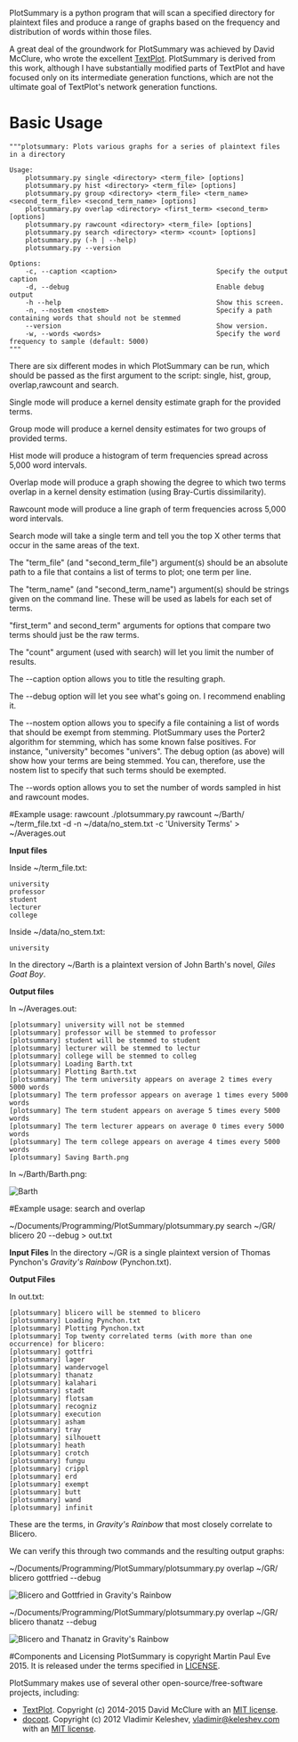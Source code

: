 PlotSummary is a python program that will scan a specified directory for plaintext files and produce a range of graphs based on the frequency and distribution of words within those files.

A great deal of the groundwork for PlotSummary was achieved by David McClure, who wrote the excellent [TextPlot](https://github.com/davidmcclure/textplot). PlotSummary is derived from this work, although I have substantially modified parts of TextPlot and have focused only on its intermediate generation functions, which are not the ultimate goal of TextPlot's network generation functions.

# Basic Usage

    """plotsummary: Plots various graphs for a series of plaintext files in a directory

    Usage:
        plotsummary.py single <directory> <term_file> [options]
        plotsummary.py hist <directory> <term_file> [options]
        plotsummary.py group <directory> <term_file> <term_name> <second_term_file> <second_term_name> [options]
        plotsummary.py overlap <directory> <first_term> <second_term> [options]
        plotsummary.py rawcount <directory> <term_file> [options]
        plotsummary.py search <directory> <term> <count> [options]
        plotsummary.py (-h | --help)
        plotsummary.py --version

    Options:
        -c, --caption <caption>                         Specify the output caption
        -d, --debug                                     Enable debug output
        -h --help                                       Show this screen.
        -n, --nostem <nostem>                           Specify a path containing words that should not be stemmed
        --version                                       Show version.
        -w, --words <words>                             Specify the word frequency to sample (default: 5000)
    """

There are six different modes in which PlotSummary can be run, which should be passed as the first argument to the script: single, hist, group, overlap,rawcount and search.

Single mode will produce a kernel density estimate graph for the provided terms.

Group mode will produce a kernel density estimates for two groups of provided terms.

Hist mode will produce a histogram of term frequencies spread across 5,000 word intervals.

Overlap mode will produce a graph showing the degree to which two terms overlap in a kernel density estimation (using Bray-Curtis dissimilarity).

Rawcount mode will produce a line graph of term frequencies across 5,000 word intervals.

Search mode will take a single term and tell you the top X other terms that occur in the same areas of the text.

The "term_file" (and "second_term_file") argument(s) should be an absolute path to a file that contains a list of terms to plot; one term per line.

The "term_name" (and "second_term_name") argument(s) should be strings given on the command line. These will be used as labels for each set of terms.

"first_term" and second_term" arguments for options that compare two terms should just be the raw terms.

The "count" argument (used with search) will let you limit the number of results.

The --caption option allows you to title the resulting graph.

The --debug option will let you see what's going on. I recommend enabling it.

The --nostem option allows you to specify a file containing a list of words that should be exempt from stemming. PlotSummary uses the Porter2 algorithm for stemming, which has some known false positives. For instance, "university" becomes "univers". The debug option (as above) will show how your terms are being stemmed. You can, therefore, use the nostem list to specify that such terms should be exempted.

The --words option allows you to set the number of words sampled in hist and rawcount modes.

#Example usage: rawcount
./plotsummary.py rawcount ~/Barth/ ~/term_file.txt -d -n ~/data/no_stem.txt -c 'University Terms' > ~/Averages.out

__Input files__


Inside ~/term_file.txt:

    university
    professor
    student
    lecturer
    college

Inside ~/data/no_stem.txt:

    university

In the directory ~/Barth is a plaintext version of John Barth's novel, _Giles Goat Boy_.

__Output files__

In ~/Averages.out:

    [plotsummary] university will not be stemmed
    [plotsummary] professor will be stemmed to professor
    [plotsummary] student will be stemmed to student
    [plotsummary] lecturer will be stemmed to lectur
    [plotsummary] college will be stemmed to colleg
    [plotsummary] Loading Barth.txt
    [plotsummary] Plotting Barth.txt
    [plotsummary] The term university appears on average 2 times every 5000 words
    [plotsummary] The term professor appears on average 1 times every 5000 words
    [plotsummary] The term student appears on average 5 times every 5000 words
    [plotsummary] The term lecturer appears on average 0 times every 5000 words
    [plotsummary] The term college appears on average 4 times every 5000 words
    [plotsummary] Saving Barth.png

In ~/Barth/Barth.png:

![Barth](docs/JohnBarthExample.png?raw=true)

#Example usage: search and overlap

~/Documents/Programming/PlotSummary/plotsummary.py search ~/GR/ blicero 20 --debug > out.txt

__Input Files__
In the directory ~/GR is a single plaintext version of Thomas Pynchon's _Gravity's Rainbow_ (Pynchon.txt).

__Output Files__

In out.txt:

    [plotsummary] blicero will be stemmed to blicero
    [plotsummary] Loading Pynchon.txt
    [plotsummary] Plotting Pynchon.txt
    [plotsummary] Top twenty correlated terms (with more than one occurrence) for blicero: 
    [plotsummary] gottfri
    [plotsummary] lager
    [plotsummary] wandervogel
    [plotsummary] thanatz
    [plotsummary] kalahari
    [plotsummary] stadt
    [plotsummary] flotsam
    [plotsummary] recogniz
    [plotsummary] execution
    [plotsummary] asham
    [plotsummary] tray
    [plotsummary] silhouett
    [plotsummary] heath
    [plotsummary] crotch
    [plotsummary] fungu
    [plotsummary] crippl
    [plotsummary] erd
    [plotsummary] exempt
    [plotsummary] butt
    [plotsummary] wand
    [plotsummary] infinit

These are the terms, in _Gravity's Rainbow_ that most closely correlate to Blicero.

We can verify this through two commands and the resulting output graphs:

~/Documents/Programming/PlotSummary/plotsummary.py overlap ~/GR/ blicero gottfried --debug

![Blicero and Gottfried in Gravity's Rainbow](docs/PynchonExample2.png?raw=true)

~/Documents/Programming/PlotSummary/plotsummary.py overlap ~/GR/ blicero thanatz --debug

![Blicero and Thanatz in Gravity's Rainbow](docs/PynchonExample1.png?raw=true)


#Components and Licensing
PlotSummary is copyright Martin Paul Eve 2015. It is released under the terms specified in [LICENSE](LICENSE).

PlotSummary makes use of several other open-source/free-software projects, including:

* [TextPlot](https://github.com/davidmcclure/textplot). Copyright (c) 2014-2015 David McClure with an [MIT license](https://github.com/davidmcclure/textplot/blob/master/LICENSE.txt).
* [docopt](https://github.com/docopt). Copyright (c) 2012 Vladimir Keleshev, <vladimir@keleshev.com> with an [MIT license](https://github.com/docopt/docopt/blob/master/LICENSE-MIT).